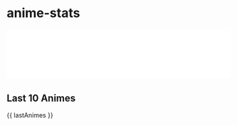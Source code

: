 # anime-stats

<img src="./src/generated/calendar.svg" />

<h2>Last 10 Animes</h2>

{{ lastAnimes }}
